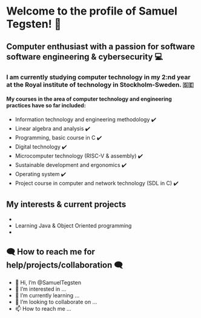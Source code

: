 # Welcome to the profile of Samuel Tegsten! 👋 

## Computer enthusiast with a passion for software software engineering & cybersecurity :computer:

### I am currently studying computer technology in my 2:nd year at the Royal institute of technology in Stockholm-Sweden. :sweden:

#### My courses in the area of computer technology and engineering practices have so far included:
- Information technology and engineering methodology :heavy_check_mark:	
- Linear algebra and analysis	:heavy_check_mark:
- Programming, basic course in C :heavy_check_mark:	
- Digital technology :heavy_check_mark:	
- Microcomputer technology (RISC-V & assembly) :heavy_check_mark:
- Sustainable development and ergonomics :heavy_check_mark:
- Operating system :heavy_check_mark:
- Project course in computer and network technology (SDL in C) :heavy_check_mark:

## My interests & current projects
- 
- Learning Java & Object Oriented programming
- 

## :left_speech_bubble: How to reach me for help/projects/collaboration :left_speech_bubble:


- 👋 Hi, I’m @SamuelTegsten
- 👀 I’m interested in ...
- 🌱 I’m currently learning ...
- 💞️ I’m looking to collaborate on ...
- 📫 How to reach me ...



